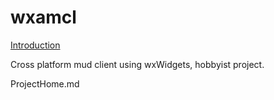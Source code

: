 # wxamcl

[Introduction](/wiki/ProjectIntroduction.md)

Cross platform mud client using wxWidgets, hobbyist project.

ProjectHome.md
